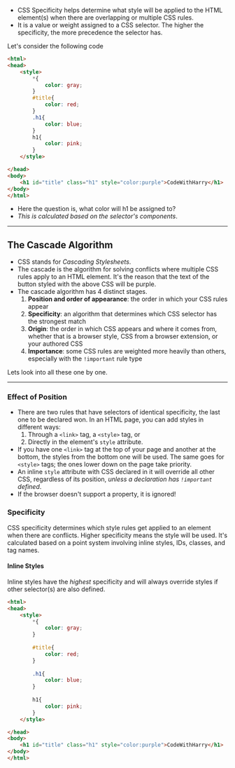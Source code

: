 
- CSS Specificity helps determine what style will be applied to the HTML element(s) when there are overlapping or multiple CSS rules.
- It is a value or weight assigned to a CSS selector. The higher the specificity, the more precedence the selector has.

Let's consider the following code

```html
<html>
<head>
    <style>
        *{
            color: gray;
        }
        #title{
            color: red;
        }
        .h1{
            color: blue;
        }
        h1{
            color: pink;
        }
    </style>

</head>
<body>
    <h1 id="title" class="h1" style="color:purple">CodeWithHarry</h1>
</body>
</html>
```

- Here the question is, what color will h1 be assigned to?
-  _This is calculated based on the selector's components_.

---
## The Cascade Algorithm

- CSS stands for _Cascading Stylesheets_. 
- The cascade is the algorithm for solving conflicts where multiple CSS rules apply to an HTML element. It's the reason that the text of the button styled with the above CSS will be purple.
- The cascade algorithm has 4 distinct stages.
	1. **Position and order of appearance**: the order in which your CSS rules appear
	2. **Specificity**: an algorithm that determines which CSS selector has the strongest match
	3. **Origin**: the order in which CSS appears and where it comes from, whether that is a browser style, CSS from a browser extension, or your authored CSS
	4. **Importance**: some CSS rules are weighted more heavily than others, especially with the `!important` rule type

Lets look into all these one by one.

---
### Effect of Position

- There are two rules that have selectors of identical specificity, the last one to be declared won. In an HTML page, you can add styles in different ways: 
	1. Through a `<link>` tag, a `<style>` tag, or 
	2. Directly in the element's `style` attribute. 
- If you have one `<link>` tag at the top of your page and another at the bottom, the styles from the bottom one will be used. The same goes for `<style>` tags; the ones lower down on the page take priority.
- An inline `style` attribute with CSS declared in it will override all other CSS, regardless of its position, _unless a declaration has `!important` defined_.
- If the browser doesn't support a property, it is ignored!

### Specificity

CSS specificity determines which style rules get applied to an element when there are conflicts. 
Higher specificity means the style will be used. It's calculated based on a point system involving inline styles, IDs, classes, and tag names.

#### Inline Styles

Inline styles have the *highest* specificity and will always override styles if other selector(s) are also defined.

```html
<html>
<head>
    <style>
        *{
            color: gray;
        }
        
        #title{
            color: red;
        }
        
        .h1{
            color: blue;
        }
        
        h1{
            color: pink;
        }
    </style>

</head>
<body>
    <h1 id="title" class="h1" style="color:purple">CodeWithHarry</h1>
</body>
</html>
```